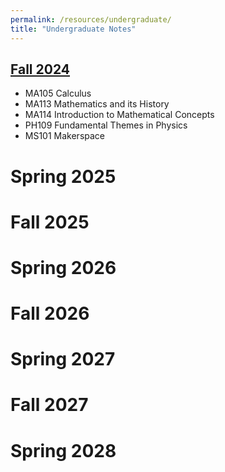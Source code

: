 ```yaml
---
permalink: /resources/undergraduate/
title: "Undergraduate Notes"
---
```


[Fall 2024](https://aarushbhattofficial.github.io/resources/undergraduate/fall2024/)
---
- MA105 Calculus
- MA113 Mathematics and its History
- MA114 Introduction to Mathematical Concepts
- PH109 Fundamental Themes in Physics
- MS101 Makerspace

Spring 2025
===

Fall 2025
===

Spring 2026
===

Fall 2026
===

Spring 2027
===

Fall 2027
===

Spring 2028
===
